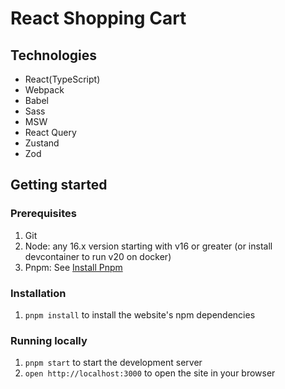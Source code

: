 # React Shopping Cart

## Technologies
* React(TypeScript) 
* Webpack
* Babel
* Sass
* MSW
* React Query
* Zustand
* Zod

## Getting started

### Prerequisites

1. Git
1. Node: any 16.x version starting with v16 or greater (or install devcontainer to run v20 on docker)
1. Pnpm: See [Install Pnpm](https://pnpm.io/zh-TW/installation)

### Installation

1. `pnpm install` to install the website's npm dependencies

### Running locally

1. `pnpm start` to start the development server
1. `open http://localhost:3000` to open the site in your browser
